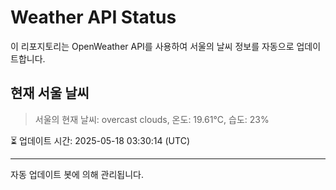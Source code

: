 
# Weather API Status

이 리포지토리는 OpenWeather API를 사용하여 서울의 날씨 정보를 자동으로 업데이트합니다.

## 현재 서울 날씨
> 서울의 현재 날씨: overcast clouds, 온도: 19.61°C, 습도: 23%

⏳ 업데이트 시간: 2025-05-18 03:30:14 (UTC)

---
자동 업데이트 봇에 의해 관리됩니다.
